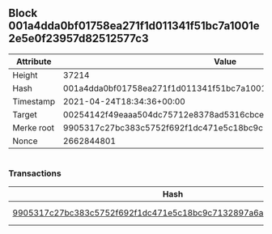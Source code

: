 ## Block 001a4dda0bf01758ea271f1d011341f51bc7a1001e2e5e0f23957d82512577c3

Attribute | Value
--- | ---
Height | 37214
Hash | 001a4dda0bf01758ea271f1d011341f51bc7a1001e2e5e0f23957d82512577c3
Timestamp | 2021-04-24T18:34:36+00:00
Target | 00254142f49eaaa504dc75712e8378ad5316cbcead634704b3734b6271167cc4
Merke root | 9905317c27bc383c5752f692f1dc471e5c18bc9c7132897a6ab58b1367a9f708
Nonce | 2662844801

```

```

### Transactions

Hash | Amount
--- | ---
[9905317c27bc383c5752f692f1dc471e5c18bc9c7132897a6ab58b1367a9f708](9905317c27bc383c5752f692f1dc471e5c18bc9c7132897a6ab58b1367a9f708.md) | 10.00000000 SKEPTI 
